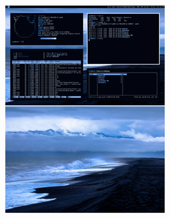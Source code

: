 ![SCROT](https://github.com/w15h/dotfiles/blob/master/2019-01-25-131135_1280x800_scrot.png)
![SCROT](https://github.com/w15h/dotfiles/blob/master/983724.jpg)
